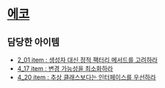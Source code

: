 # [에코](https://github.com/echo724)

## 담당한 아이템

- [2_01 item : 생성자 대신 정적 팩터리 메서드를 고려하라](../../내용%20정리/2장/item_01)
- [4_17 item : 변경 가능성을 최소화하라](../../내용%20정리/4장/item_17)
- [4_20 item : 추상 클래스보다는 인터페이스를 우선하라](../../내용%20정리/4장/item_20)
